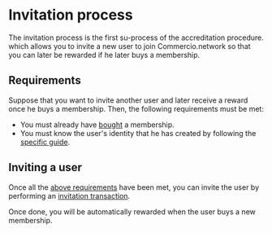 # Invitation process
The invitation process is the first su-process of the accreditation procedure. 
which allows you to invite a new user to join Commercio.network so that you can later be rewarded if he later
buys a membership.  

## Requirements
Suppose that you want to invite another user and later receive a reward once he buys a membership. 
Then, the following requirements must be met:

* You must already have [bought](tx/buy-membership.md) a membership. 
* You must know the user's identity that he has created by following the [specific guide](../id/tx/create-an-identity.md).

## Inviting a user
Once all the [above requirements](#requirements) have been met, you can invite the user by performing an
[invitation transaction](tx/inviting-user.md). 

Once done, you will be automatically rewarded when the user buys a new membership.  